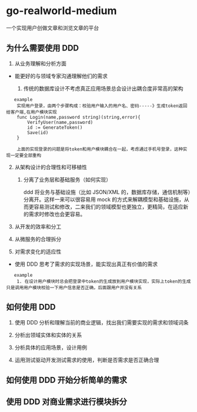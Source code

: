# go-realworld-medium

一个实现用户创做文章和浏览文章的平台

## 为什么需要使用 DDD

1. 从业务理解和分析方面

- 能更好的与领域专家沟通理解他们的需求

  1.  传统的数据库设计不考虑真正应用场景总会设计出耦合度非常高的架构

```
   example
    实现用户登录，由两个步骤构成：校验用户输入的用户名、密码-----》生成token返回给客户端,在用户模块实现
    func Login(name,password string)(string,error){
        VerifyUser(name,password)
        id := GenerateToken()
        Save(id)
    }

    上面的实现登录的问题是将token和用户模块耦合在一起，考虑通过手机号登录，这种实现一定要全部重构

```

2. 从架构设计的合理性和可移植性

   1. 分离了业务层和基础服务（如何实现）

      ddd 将业务与基础设施（比如 JSON/XML 的，数据库存储，通信机制等）分离开。这样一来可以很容易用 mock 的方式来解耦模型和基础设施，从而更容易测试和修改，二来我们的领域模型也更独立，更精简，在适应新的需求时修改也会更容易。

3. 从开发的效率和分工

4. 从微服务的合理拆分

5. 对需求变化的适应性

- 使用 DDD 思考了需求的实现场景，能实现出真正有价值的需求

```
   example
    1. 在设计用户模块时总会把登录中token的生成放到用户模块实现，实际上token的生成只是调用用户模块校验一下用户信息是否正确，后面跟用户并没有关系
```

## 如何使用 DDD

1. 使用 DDD 分析和理解当前的商业逻辑，找出我们需要实现的需求和领域词条

2. 分析出领域实体和实体的关系

3. 分析具体的应用场景，设计用例

4. 运用测试驱动开发测试需求的使用，判断是否需求是否正确合理

## 如何使用 DDD 开始分析简单的需求

## 使用 DDD 对商业需求进行模块拆分
